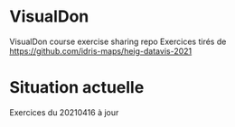 # VisualDon
VisualDon course exercise sharing repo
Exercices tirés de https://github.com/idris-maps/heig-datavis-2021

# Situation actuelle
Exercices du 20210416 à jour
